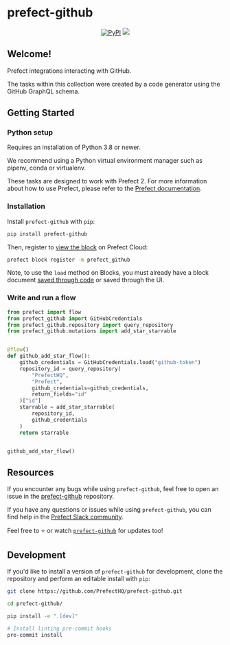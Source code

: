 # prefect-github
 
<p align="center">
    <a href="https://pypi.python.org/pypi/prefect-github/" alt="PyPI version">
        <img alt="PyPI" src="https://img.shields.io/pypi/v/prefect-github?color=26272B&labelColor=090422"></a>
    <a href="https://pepy.tech/badge/prefect-github/" alt="Downloads">
        <img src="https://img.shields.io/pypi/dm/prefect-github?color=26272B&labelColor=090422" /></a>
</p>

## Welcome!

Prefect integrations interacting with GitHub.

The tasks within this collection were created by a code generator using the GitHub GraphQL schema.

## Getting Started

### Python setup

Requires an installation of Python 3.8 or newer.

We recommend using a Python virtual environment manager such as pipenv, conda or virtualenv.

These tasks are designed to work with Prefect 2. For more information about how to use Prefect, please refer to the [Prefect documentation](https://docs.prefect.io/).

### Installation

Install `prefect-github` with `pip`:

```bash
pip install prefect-github
```

Then, register to [view the block](https://docs.prefect.io/ui/blocks/) on Prefect Cloud:

```bash
prefect block register -m prefect_github
```

Note, to use the `load` method on Blocks, you must already have a block document [saved through code](https://orion-docs.prefect.io/concepts/blocks/#saving-blocks) or saved through the UI.

### Write and run a flow

```python
from prefect import flow
from prefect_github import GitHubCredentials
from prefect_github.repository import query_repository
from prefect_github.mutations import add_star_starrable


@flow()
def github_add_star_flow():
    github_credentials = GitHubCredentials.load("github-token")
    repository_id = query_repository(
        "PrefectHQ",
        "Prefect",
        github_credentials=github_credentials,
        return_fields="id"
    )["id"]
    starrable = add_star_starrable(
        repository_id,
        github_credentials
    )
    return starrable


github_add_star_flow()
```

## Resources

If you encounter any bugs while using `prefect-github`, feel free to open an issue in the [prefect-github](https://github.com/PrefectHQ/prefect-github) repository.

If you have any questions or issues while using `prefect-github`, you can find help in the [Prefect Slack community](https://prefect.io/slack).

Feel free to ⭐️ or watch [`prefect-github`](https://github.com/PrefectHQ/prefect-github) for updates too!

## Development

If you'd like to install a version of `prefect-github` for development, clone the repository and perform an editable install with `pip`:

```bash
git clone https://github.com/PrefectHQ/prefect-github.git

cd prefect-github/

pip install -e ".[dev]"

# Install linting pre-commit hooks
pre-commit install
```
